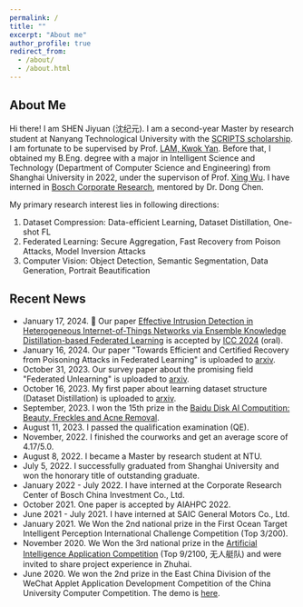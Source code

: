```yaml
---
permalink: /
title: ""
excerpt: "About me"
author_profile: true
redirect_from: 
  - /about/
  - /about.html
---
```



## About Me
Hi there! I am SHEN Jiyuan (沈纪元). I am a second-year Master by research student at Nanyang Technological University with the [SCRIPTS scholarship](https://www.ntu.edu.sg/scripts/home). I am fortunate to be supervised by Prof. [LAM, Kwok Yan](https://personal.ntu.edu.sg/kwokyan.lam/). Before that, I obtained my B.Eng. degree with a major in Intelligent Science and Technology (Department of Computer Science and Engineering) from Shanghai University in 2022, under the supervison of Prof. [Xing Wu](https://scholar.google.com/citations?user=rRQ_BQIAAAAJ&hl=en). I have interned in [Bosch Corporate Research](https://www.bosch.com/), mentored by Dr. Dong Chen.


My primary research interest lies in following directions:

1. Dataset Compression: Data-efficient Learning, Dataset Distillation, One-shot FL
2. Federated Learning: Secure Aggregation, Fast Recovery from Poison Attacks, Model Inversion Attacks
3. Computer Vision: Object Detection, Semantic Segmentation, Data Generation, Portrait Beautification


## Recent News
* January 17, 2024. 🎉 Our paper [Effective Intrusion Detection in Heterogeneous Internet-of-Things Networks via Ensemble Knowledge Distillation-based Federated Learning](https://shenjiyuan123.github.io/publication/FLEKD) is accepted by [ICC 2024](https://icc2024.ieee-icc.org) (oral).
* January 16, 2024. Our paper "Towards Efficient and Certified Recovery from Poisoning Attacks in Federated Learning" is uploaded to [arxiv](http://arxiv.org/abs/2401.08216).
* October 31, 2023. Our survey paper about the promising field "Federated Unlearning" is uploaded to [arxiv](https://arxiv.org/abs/2310.10541).
* October 16, 2023. My first paper about learning dataset structure (Dataset Distillation) is uploaded to [arxiv](https://arxiv.org/abs/2310.10541).
* September, 2023. I won the 15th prize in the [Baidu Disk AI Computition: Beauty, Freckles and Acne Removal](https://aistudio.baidu.com/competition/detail/1022/0/leaderboard).
* August 11, 2023. I passed the qualification examination (QE).
* November, 2022. I finished the courworks and get an average score of 4.17/5.0.
* August 8, 2022. I became a Master by research student at NTU.
* July 5, 2022. I successfully graduated from Shanghai University and won the honorary title of outstanding graduate.
* January 2022 - July 2022. I have interned at the Corporate Research Center of Bosch China Investment Co., Ltd.
* October 2021. One paper is accepted by AIAHPC 2022.
* June 2021 - July 2021. I have interned at SAIC General Motors Co., Ltd.
* January 2021. We Won the 2nd national prize in the First Ocean Target Intelligent Perception International Challenge Competition (Top 3/200).
* November 2020. We Won the 3rd national prize in the [Artificial Intelligence Application Competition](https://www.heywhale.com/home/competition/5f34b039a5c0e8002d5d008e/leaderboard) (Top 9/2100, 无人艇队) and were invited to share project experience in Zhuhai.
* June 2020. We won the 2nd prize in the East China Division of the WeChat Applet Application Development Competition of the China University Computer Competition. The demo is [here](https://youtu.be/_Lg85Zdr4nk).
